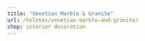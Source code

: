 ```yaml
---
title: "Venetian Marble & Granite"
url: /helotes/venetian-marble-and-granite/
shop: interior decoration
---
```

